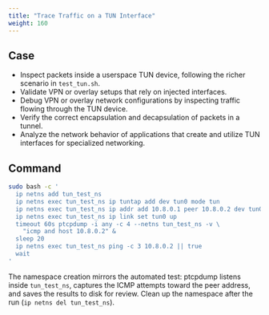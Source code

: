 ```yaml
---
title: "Trace Traffic on a TUN Interface"
weight: 160
---
```


## Case

- Inspect packets inside a userspace TUN device, following the richer scenario in `test_tun.sh`.
- Validate VPN or overlay setups that rely on injected interfaces.
- Debug VPN or overlay network configurations by inspecting traffic flowing through the TUN device.
- Verify the correct encapsulation and decapsulation of packets in a tunnel.
- Analyze the network behavior of applications that create and utilize TUN interfaces for specialized networking.

## Command

```bash
sudo bash -c '
  ip netns add tun_test_ns
  ip netns exec tun_test_ns ip tuntap add dev tun0 mode tun
  ip netns exec tun_test_ns ip addr add 10.8.0.1 peer 10.8.0.2 dev tun0
  ip netns exec tun_test_ns ip link set tun0 up
  timeout 60s ptcpdump -i any -c 4 --netns tun_test_ns -v \
    "icmp and host 10.8.0.2" &
  sleep 20
  ip netns exec tun_test_ns ping -c 3 10.8.0.2 || true
  wait
'
```

The namespace creation mirrors the automated test: ptcpdump listens inside `tun_test_ns`,
captures the ICMP attempts toward the peer address, and saves the results to disk 
for review. Clean up the namespace after the run (`ip netns del tun_test_ns`).
